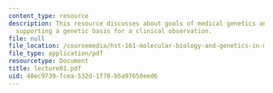 ```yaml
---
content_type: resource
description: This resource discusses about goals of medical genetics and evidence
  supporting a genetic basis for a clinical observation.
file: null
file_location: /coursemedia/hst-161-molecular-biology-and-genetics-in-modern-medicine-fall-2007/48ec9739fcea532d1f78b5a97650eed6_lecture01.pdf
file_type: application/pdf
resourcetype: Document
title: lecture01.pdf
uid: 48ec9739-fcea-532d-1f78-b5a97650eed6
---
```

